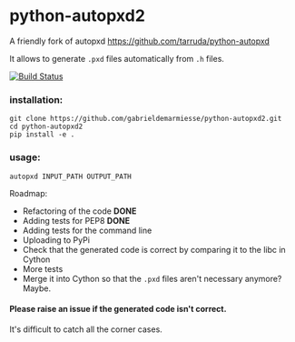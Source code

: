# python-autopxd2
A friendly fork of autopxd https://github.com/tarruda/python-autopxd

It allows to generate `.pxd` files automatically from `.h` files.

[![Build Status](https://travis-ci.org/gabrieldemarmiesse/python-autopxd2.svg?branch=master)](https://travis-ci.org/gabrieldemarmiesse/python-autopxd2)

### installation:
```shell
git clone https://github.com/gabrieldemarmiesse/python-autopxd2.git
cd python-autopxd2
pip install -e .
```

### usage:
```shell
autopxd INPUT_PATH OUTPUT_PATH
```

Roadmap:

- Refactoring of the code __DONE__
- Adding tests for PEP8 __DONE__
- Adding tests for the command line
- Uploading to PyPi
- Check that the generated code is correct by comparing it to the libc in Cython
- More tests
- Merge it into Cython so that the `.pxd` files aren't necessary anymore? Maybe.


#### Please raise an issue if the generated code isn't correct.

It's difficult to catch all the corner cases.


